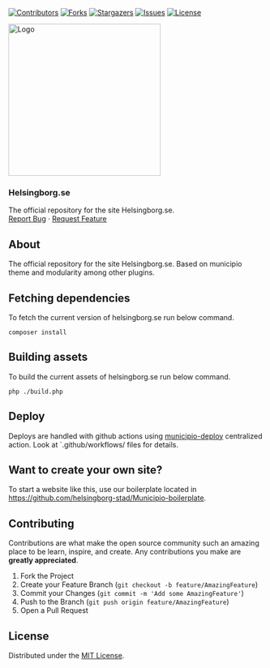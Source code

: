<!-- SHIELDS -->
[![Contributors][contributors-shield]][contributors-url]
[![Forks][forks-shield]][forks-url]
[![Stargazers][stars-shield]][stars-url]
[![Issues][issues-shield]][issues-url]
[![License][license-shield]][license-url]

<p>
  <a href="https://github.com/helsingborg-stad/helsingborg.se">
    <img src="images/hbg-github-logo-combo.png" alt="Logo" width="300">
  </a>
</p>
<h3>Helsingborg.se</h3>
<p>
  The official repository for the site Helsingborg.se.
  <br />
  <a href="https://github.com/helsingborg-stad/helsingborg.se/issues">Report Bug</a>
  ·
  <a href="https://github.com/helsingborg-stad/helsingborg.se/issues">Request Feature</a>
</p>

## About

The official repository for the site Helsingborg.se. Based on municipio theme and modularity among other plugins. 

## Fetching dependencies

To fetch the current version of helsingborg.se run below command.

```
composer install
```

## Building assets

To build the current assets of helsingborg.se run below command.

```
php ./build.php
```

## Deploy

Deploys are handled with github actions using [municipio-deploy](https://github.com/helsingborg-stad/municipio-deploy) centralized action.
Look at `.github/workflows/ files for details.

## Want to create your own site? 

To start a website like this, use our boilerplate located in https://github.com/helsingborg-stad/Municipio-boilerplate. 

## Contributing

Contributions are what make the open source community such an amazing place to be learn, inspire, and create. Any contributions you make are **greatly appreciated**.

1. Fork the Project
2. Create your Feature Branch (`git checkout -b feature/AmazingFeature`)
3. Commit your Changes (`git commit -m 'Add some AmazingFeature'`)
4. Push to the Branch (`git push origin feature/AmazingFeature`)
5. Open a Pull Request



## License

Distributed under the [MIT License][license-url].


<!-- MARKDOWN LINKS & IMAGES -->
<!-- https://www.markdownguide.org/basic-syntax/#reference-style-links -->
[contributors-shield]: https://img.shields.io/github/contributors/helsingborg-stad/helsingborg.se.svg?style=flat-square
[contributors-url]: https://github.com/helsingborg-stad/helsingborg.se/graphs/contributors
[forks-shield]: https://img.shields.io/github/forks/helsingborg-stad/helsingborg.se.svg?style=flat-square
[forks-url]: https://github.com/helsingborg-stad/helsingborg.se/network/members
[stars-shield]: https://img.shields.io/github/stars/helsingborg-stad/helsingborg.se.svg?style=flat-square
[stars-url]: https://github.com/helsingborg-stad/helsingborg.se/stargazers
[issues-shield]: https://img.shields.io/github/issues/helsingborg-stad/helsingborg.se.svg?style=flat-square
[issues-url]: https://github.com/helsingborg-stad/helsingborg.se/issues
[license-shield]: https://img.shields.io/github/license/helsingborg-stad/helsingborg.se.svg?style=flat-square
[license-url]: https://raw.githubusercontent.com/helsingborg-stad/helsingborg.se/master/LICENSE